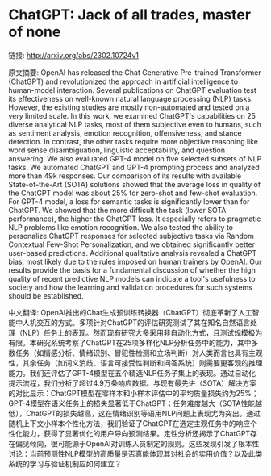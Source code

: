 # ChatGPT: Jack of all trades, master of none

链接: http://arxiv.org/abs/2302.10724v1

原文摘要:
OpenAI has released the Chat Generative Pre-trained Transformer (ChatGPT) and
revolutionized the approach in artificial intelligence to human-model
interaction. Several publications on ChatGPT evaluation test its effectiveness
on well-known natural language processing (NLP) tasks. However, the existing
studies are mostly non-automated and tested on a very limited scale. In this
work, we examined ChatGPT's capabilities on 25 diverse analytical NLP tasks,
most of them subjective even to humans, such as sentiment analysis, emotion
recognition, offensiveness, and stance detection. In contrast, the other tasks
require more objective reasoning like word sense disambiguation, linguistic
acceptability, and question answering. We also evaluated GPT-4 model on five
selected subsets of NLP tasks. We automated ChatGPT and GPT-4 prompting process
and analyzed more than 49k responses. Our comparison of its results with
available State-of-the-Art (SOTA) solutions showed that the average loss in
quality of the ChatGPT model was about 25% for zero-shot and few-shot
evaluation. For GPT-4 model, a loss for semantic tasks is significantly lower
than for ChatGPT. We showed that the more difficult the task (lower SOTA
performance), the higher the ChatGPT loss. It especially refers to pragmatic
NLP problems like emotion recognition. We also tested the ability to
personalize ChatGPT responses for selected subjective tasks via Random
Contextual Few-Shot Personalization, and we obtained significantly better
user-based predictions. Additional qualitative analysis revealed a ChatGPT
bias, most likely due to the rules imposed on human trainers by OpenAI. Our
results provide the basis for a fundamental discussion of whether the high
quality of recent predictive NLP models can indicate a tool's usefulness to
society and how the learning and validation procedures for such systems should
be established.

中文翻译:
OpenAI推出的Chat生成预训练转换器（ChatGPT）彻底革新了人工智能中人机交互的方式。多项针对ChatGPT的评估研究测试了其在知名自然语言处理（NLP）任务上的表现。然而现有研究大多采用非自动化方式，且测试规模极为有限。本研究系统考察了ChatGPT在25项多样化NLP分析任务中的能力，其中多数任务（如情感分析、情绪识别、冒犯性检测和立场判断）对人类而言也具有主观性，其余任务（如词义消歧、语言可接受性判断和问答系统）则需要更客观的推理能力。我们还评估了GPT-4模型在五个精选NLP任务子集上的表现。通过自动化提示流程，我们分析了超过4.9万条响应数据。与现有最先进（SOTA）解决方案的对比显示：ChatGPT模型在零样本和小样本评估中的平均质量损失约为25%；GPT-4模型在语义任务上的损失显著低于ChatGPT；任务难度越大（SOTA性能越低），ChatGPT的损失越高，这在情绪识别等语用NLP问题上表现尤为突出。通过随机上下文小样本个性化方法，我们验证了ChatGPT在选定主观任务中的响应个性化能力，获得了显著优化的用户导向预测结果。定性分析还揭示了ChatGPT存在偏见倾向，很可能源于OpenAI对训练人员制定的规则。这些发现引发了根本性讨论：当前预测性NLP模型的高质量是否真能体现其对社会的实用价值？以及此类系统的学习与验证机制应如何建立？
